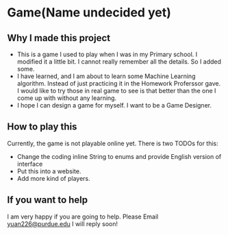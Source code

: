 # Game(Name undecided yet)
## Why I made this project
- This is a game I used to play when I was in my Primary school. I modified it a little bit. I cannot really remember all the details. So I added some.
- I have learned, and I am about to learn some Machine Learning algorithm. Instead of just practicing it in the Homework Proferssor gave. I would like to try those in real game to see is that better than the one I come up with without any learning.
- I hope I can design a game for myself. I want to be a Game Designer. 
## How to play this
Currently, the game is not playable online yet. There is two TODOs for this:
- Change the coding inline String to enums and provide English version of interface
- Put this into a website.
- Add more kind of players.
## If you want to help
I am very happy if you are going to help. Please Email yuan226@purdue.edu I will reply soon!   
